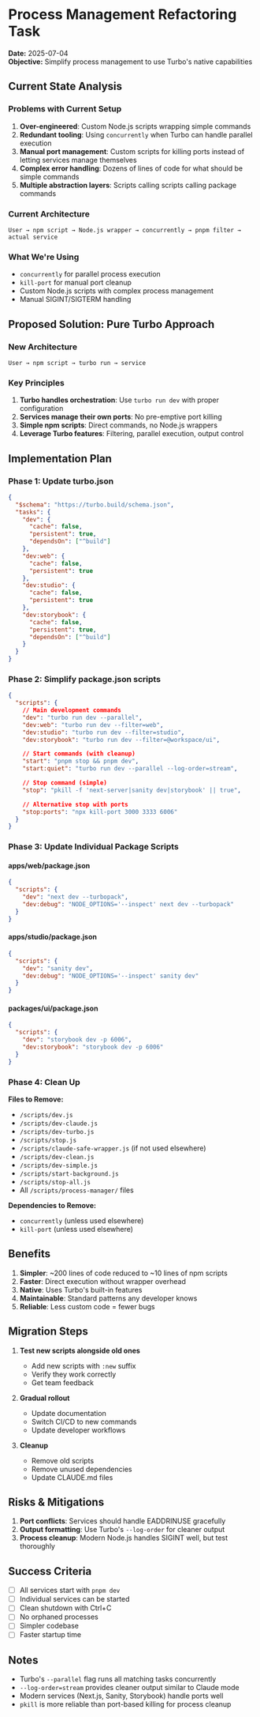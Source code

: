 # Process Management Refactoring Task

**Date:** 2025-07-04  
**Objective:** Simplify process management to use Turbo's native capabilities

## Current State Analysis

### Problems with Current Setup

1. **Over-engineered**: Custom Node.js scripts wrapping simple commands
2. **Redundant tooling**: Using `concurrently` when Turbo can handle parallel execution
3. **Manual port management**: Custom scripts for killing ports instead of letting services manage themselves
4. **Complex error handling**: Dozens of lines of code for what should be simple commands
5. **Multiple abstraction layers**: Scripts calling scripts calling package commands

### Current Architecture

```
User → npm script → Node.js wrapper → concurrently → pnpm filter → actual service
```

### What We're Using

- `concurrently` for parallel process execution
- `kill-port` for manual port cleanup
- Custom Node.js scripts with complex process management
- Manual SIGINT/SIGTERM handling

## Proposed Solution: Pure Turbo Approach

### New Architecture

```
User → npm script → turbo run → service
```

### Key Principles

1. **Turbo handles orchestration**: Use `turbo run dev` with proper configuration
2. **Services manage their own ports**: No pre-emptive port killing
3. **Simple npm scripts**: Direct commands, no Node.js wrappers
4. **Leverage Turbo features**: Filtering, parallel execution, output control

## Implementation Plan

### Phase 1: Update turbo.json

```json
{
  "$schema": "https://turbo.build/schema.json",
  "tasks": {
    "dev": {
      "cache": false,
      "persistent": true,
      "dependsOn": ["^build"]
    },
    "dev:web": {
      "cache": false,
      "persistent": true
    },
    "dev:studio": {
      "cache": false,
      "persistent": true
    },
    "dev:storybook": {
      "cache": false,
      "persistent": true,
      "dependsOn": ["^build"]
    }
  }
}
```

### Phase 2: Simplify package.json scripts

```json
{
  "scripts": {
    // Main development commands
    "dev": "turbo run dev --parallel",
    "dev:web": "turbo run dev --filter=web",
    "dev:studio": "turbo run dev --filter=studio",
    "dev:storybook": "turbo run dev --filter=@workspace/ui",

    // Start commands (with cleanup)
    "start": "pnpm stop && pnpm dev",
    "start:quiet": "turbo run dev --parallel --log-order=stream",

    // Stop command (simple)
    "stop": "pkill -f 'next-server|sanity dev|storybook' || true",

    // Alternative stop with ports
    "stop:ports": "npx kill-port 3000 3333 6006"
  }
}
```

### Phase 3: Update Individual Package Scripts

#### apps/web/package.json

```json
{
  "scripts": {
    "dev": "next dev --turbopack",
    "dev:debug": "NODE_OPTIONS='--inspect' next dev --turbopack"
  }
}
```

#### apps/studio/package.json

```json
{
  "scripts": {
    "dev": "sanity dev",
    "dev:debug": "NODE_OPTIONS='--inspect' sanity dev"
  }
}
```

#### packages/ui/package.json

```json
{
  "scripts": {
    "dev": "storybook dev -p 6006",
    "dev:storybook": "storybook dev -p 6006"
  }
}
```

### Phase 4: Clean Up

**Files to Remove:**

- `/scripts/dev.js`
- `/scripts/dev-claude.js`
- `/scripts/dev-turbo.js`
- `/scripts/stop.js`
- `/scripts/claude-safe-wrapper.js` (if not used elsewhere)
- `/scripts/dev-clean.js`
- `/scripts/dev-simple.js`
- `/scripts/start-background.js`
- `/scripts/stop-all.js`
- All `/scripts/process-manager/` files

**Dependencies to Remove:**

- `concurrently` (unless used elsewhere)
- `kill-port` (unless used elsewhere)

## Benefits

1. **Simpler**: ~200 lines of code reduced to ~10 lines of npm scripts
2. **Faster**: Direct execution without wrapper overhead
3. **Native**: Uses Turbo's built-in features
4. **Maintainable**: Standard patterns any developer knows
5. **Reliable**: Less custom code = fewer bugs

## Migration Steps

1. **Test new scripts alongside old ones**
   - Add new scripts with `:new` suffix
   - Verify they work correctly
   - Get team feedback

2. **Gradual rollout**
   - Update documentation
   - Switch CI/CD to new commands
   - Update developer workflows

3. **Cleanup**
   - Remove old scripts
   - Remove unused dependencies
   - Update CLAUDE.md files

## Risks & Mitigations

1. **Port conflicts**: Services should handle EADDRINUSE gracefully
2. **Output formatting**: Use Turbo's `--log-order` for cleaner output
3. **Process cleanup**: Modern Node.js handles SIGINT well, but test thoroughly

## Success Criteria

- [ ] All services start with `pnpm dev`
- [ ] Individual services can be started
- [ ] Clean shutdown with Ctrl+C
- [ ] No orphaned processes
- [ ] Simpler codebase
- [ ] Faster startup time

## Notes

- Turbo's `--parallel` flag runs all matching tasks concurrently
- `--log-order=stream` provides cleaner output similar to Claude mode
- Modern services (Next.js, Sanity, Storybook) handle ports well
- `pkill` is more reliable than port-based killing for process cleanup

